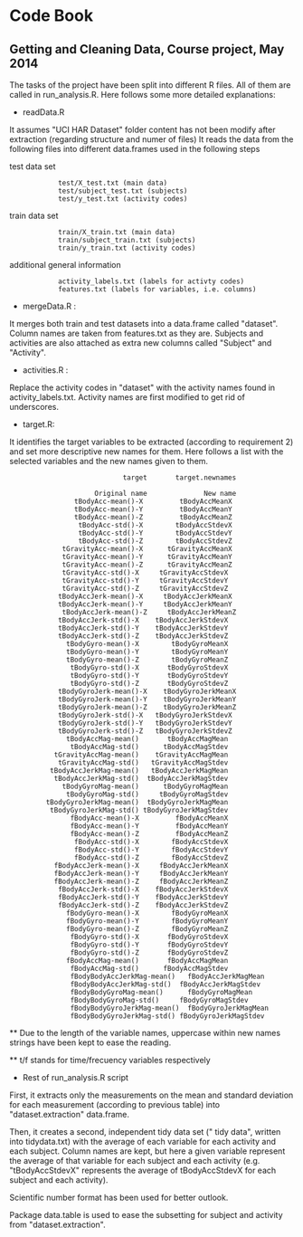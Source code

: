 # Code Book
## Getting and Cleaning Data, Course project,  May 2014
The tasks of the project have been split into different R files. All of them are called in run_analysis.R. Here follows some more detailed explanations: 

* readData.R

It assumes "UCI HAR Dataset" folder content has not been modify after extraction (regarding structure and numer of files)
It reads the data from the following files into different data.frames used in the following steps

test data set

                test/X_test.txt (main data)
                test/subject_test.txt (subjects)
                test/y_test.txt (activity codes)
                
train data set

                train/X_train.txt (main data)
                train/subject_train.txt (subjects)
                train/y_train.txt (activity codes)
                
additional general information

                activity_labels.txt (labels for activty codes)
                features.txt (labels for variables, i.e. columns)
                

* mergeData.R : 

It merges both train and test datasets into a data.frame called "dataset".
Column names are taken from features.txt as they are.
Subjects and activities are also attached as extra new columns called "Subject" and "Activity".

* activities.R :

Replace the activity codes in "dataset" with the activity names found in activity_labels.txt. Activity names are first modified to get rid of underscores.


* target.R:

It identifies the target variables to be extracted (according to requirement 2) and set more descriptive new names for them.
Here follows a list with the selected variables and the new names given to them.
        
                                target       target.newnames
                                
                         Original name              New name
                    tBodyAcc-mean()-X         tBodyAccMeanX
                    tBodyAcc-mean()-Y         tBodyAccMeanY
                    tBodyAcc-mean()-Z         tBodyAccMeanZ
                     tBodyAcc-std()-X        tBodyAccStdevX
                     tBodyAcc-std()-Y        tBodyAccStdevY
                     tBodyAcc-std()-Z        tBodyAccStdevZ
                 tGravityAcc-mean()-X      tGravityAccMeanX
                 tGravityAcc-mean()-Y      tGravityAccMeanY
                 tGravityAcc-mean()-Z      tGravityAccMeanZ
                 tGravityAcc-std()-X     tGravityAccStdevX
                 tGravityAcc-std()-Y     tGravityAccStdevY
                 tGravityAcc-std()-Z     tGravityAccStdevZ
                tBodyAccJerk-mean()-X     tBodyAccJerkMeanX
                tBodyAccJerk-mean()-Y     tBodyAccJerkMeanY
                 tBodyAccJerk-mean()-Z     tBodyAccJerkMeanZ
                tBodyAccJerk-std()-X    tBodyAccJerkStdevX
                tBodyAccJerk-std()-Y    tBodyAccJerkStdevY
                tBodyAccJerk-std()-Z    tBodyAccJerkStdevZ
                  tBodyGyro-mean()-X        tBodyGyroMeanX
                  tBodyGyro-mean()-Y        tBodyGyroMeanY
                  tBodyGyro-mean()-Z        tBodyGyroMeanZ
                   tBodyGyro-std()-X       tBodyGyroStdevX
                   tBodyGyro-std()-Y       tBodyGyroStdevY
                   tBodyGyro-std()-Z       tBodyGyroStdevZ
                tBodyGyroJerk-mean()-X    tBodyGyroJerkMeanX
                tBodyGyroJerk-mean()-Y    tBodyGyroJerkMeanY
                tBodyGyroJerk-mean()-Z    tBodyGyroJerkMeanZ
                tBodyGyroJerk-std()-X   tBodyGyroJerkStdevX
                tBodyGyroJerk-std()-Y   tBodyGyroJerkStdevY
                tBodyGyroJerk-std()-Z   tBodyGyroJerkStdevZ
                  tBodyAccMag-mean()       tBodyAccMagMean
                   tBodyAccMag-std()      tBodyAccMagStdev
               tGravityAccMag-mean()    tGravityAccMagMean
                tGravityAccMag-std()   tGravityAccMagStdev
              tBodyAccJerkMag-mean()   tBodyAccJerkMagMean
               tBodyAccJerkMag-std()  tBodyAccJerkMagStdev
                 tBodyGyroMag-mean()      tBodyGyroMagMean
                  tBodyGyroMag-std()     tBodyGyroMagStdev
             tBodyGyroJerkMag-mean()  tBodyGyroJerkMagMean
              tBodyGyroJerkMag-std() tBodyGyroJerkMagStdev
                   fBodyAcc-mean()-X         fBodyAccMeanX
                   fBodyAcc-mean()-Y         fBodyAccMeanY
                   fBodyAcc-mean()-Z         fBodyAccMeanZ
                    fBodyAcc-std()-X        fBodyAccStdevX
                    fBodyAcc-std()-Y        fBodyAccStdevY
                    fBodyAcc-std()-Z        fBodyAccStdevZ
               fBodyAccJerk-mean()-X     fBodyAccJerkMeanX
               fBodyAccJerk-mean()-Y     fBodyAccJerkMeanY
               fBodyAccJerk-mean()-Z     fBodyAccJerkMeanZ
                fBodyAccJerk-std()-X    fBodyAccJerkStdevX
                fBodyAccJerk-std()-Y    fBodyAccJerkStdevY
                fBodyAccJerk-std()-Z    fBodyAccJerkStdevZ
                  fBodyGyro-mean()-X        fBodyGyroMeanX
                  fBodyGyro-mean()-Y        fBodyGyroMeanY
                  fBodyGyro-mean()-Z        fBodyGyroMeanZ
                   fBodyGyro-std()-X       fBodyGyroStdevX
                   fBodyGyro-std()-Y       fBodyGyroStdevY
                   fBodyGyro-std()-Z       fBodyGyroStdevZ
                  fBodyAccMag-mean()       fBodyAccMagMean
                   fBodyAccMag-std()      fBodyAccMagStdev
                   fBodyBodyAccJerkMag-mean()   fBodyAccJerkMagMean
                   fBodyBodyAccJerkMag-std()  fBodyAccJerkMagStdev
                   fBodyBodyGyroMag-mean()      fBodyGyroMagMean
                   fBodyBodyGyroMag-std()     fBodyGyroMagStdev
                   fBodyBodyGyroJerkMag-mean()  fBodyGyroJerkMagMean
                   fBodyBodyGyroJerkMag-std() fBodyGyroJerkMagStdev

** Due to the length of the variable names, uppercase within new names strings have been kept to ease the reading.

** t/f stands for time/frecuency variables respectively



                   
* Rest of run_analysis.R script

First, it extracts only the measurements on the mean and standard deviation for each measurement (according to previous table) into "dataset.extraction" data.frame.

Then, it creates a second, independent tidy data set (" tidy data", written into tidydata.txt) with the average of each variable for each activity and each subject. Column names are kept, but here a given variable represent the average of that variable for each subject and each activity (e.g. "tBodyAccStdevX" represents the average of tBodyAccStdevX for each subject and each activity).

Scientific number format has been used for better outlook.

Package data.table is used to ease the subsetting for subject and activity from "dataset.extraction".

